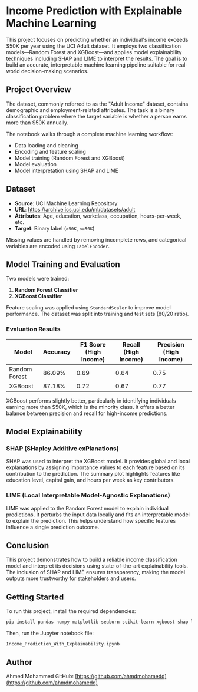 # Income Prediction with Explainable Machine Learning

This project focuses on predicting whether an individual's income exceeds $50K per year using the UCI Adult dataset. It employs two classification models—Random Forest and XGBoost—and applies model explainability techniques including SHAP and LIME to interpret the results. The goal is to build an accurate, interpretable machine learning pipeline suitable for real-world decision-making scenarios.

## Project Overview

The dataset, commonly referred to as the "Adult Income" dataset, contains demographic and employment-related attributes. The task is a binary classification problem where the target variable is whether a person earns more than $50K annually.

The notebook walks through a complete machine learning workflow:
- Data loading and cleaning
- Encoding and feature scaling
- Model training (Random Forest and XGBoost)
- Model evaluation
- Model interpretation using SHAP and LIME

## Dataset

- **Source**: UCI Machine Learning Repository  
- **URL**: https://archive.ics.uci.edu/ml/datasets/adult  
- **Attributes**: Age, education, workclass, occupation, hours-per-week, etc.  
- **Target**: Binary label (`>50K`, `<=50K`)

Missing values are handled by removing incomplete rows, and categorical variables are encoded using `LabelEncoder`.

## Model Training and Evaluation

Two models were trained:
1. **Random Forest Classifier**
2. **XGBoost Classifier**

Feature scaling was applied using `StandardScaler` to improve model performance. The dataset was split into training and test sets (80/20 ratio).

### Evaluation Results

| Model         | Accuracy | F1 Score (High Income) | Recall (High Income) | Precision (High Income) |
|---------------|----------|------------------------|-----------------------|--------------------------|
| Random Forest | 86.09%   | 0.69                   | 0.64                  | 0.75                     |
| XGBoost       | 87.18%   | 0.72                   | 0.67                  | 0.77                     |

XGBoost performs slightly better, particularly in identifying individuals earning more than $50K, which is the minority class. It offers a better balance between precision and recall for high-income predictions.

## Model Explainability

### SHAP (SHapley Additive exPlanations)

SHAP was used to interpret the XGBoost model. It provides global and local explanations by assigning importance values to each feature based on its contribution to the prediction. The summary plot highlights features like education level, capital gain, and hours per week as key contributors.

### LIME (Local Interpretable Model-Agnostic Explanations)

LIME was applied to the Random Forest model to explain individual predictions. It perturbs the input data locally and fits an interpretable model to explain the prediction. This helps understand how specific features influence a single prediction outcome.

## Conclusion

This project demonstrates how to build a reliable income classification model and interpret its decisions using state-of-the-art explainability tools. The inclusion of SHAP and LIME ensures transparency, making the model outputs more trustworthy for stakeholders and users.

## Getting Started

To run this project, install the required dependencies:

```bash
pip install pandas numpy matplotlib seaborn scikit-learn xgboost shap lime
````

Then, run the Jupyter notebook file:

`Income_Prediction_With_Explainability.ipynb`

## Author

Ahmed Mohammed
GitHub: [https://github.com/ahmdmohamedd](https://github.com/ahmdmohamedd)

```
